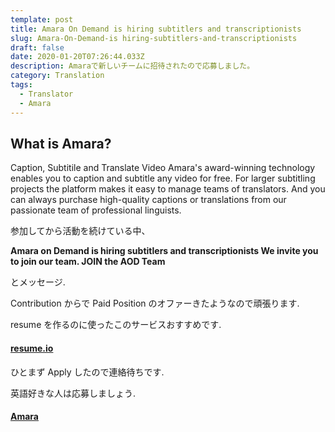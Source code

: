 ```yaml
---
template: post
title: Amara On Demand is hiring subtitlers and transcriptionists
slug: Amara-On-Demand-is hiring-subtitlers-and-transcriptionists
draft: false
date: 2020-01-20T07:26:44.033Z
description: Amaraで新しいチームに招待されたので応募しました。
category: Translation
tags:
  - Translator
  - Amara
---
```


## What is Amara?

Caption, Subtitile and Translate Video
Amara's award-winning technology enables you to caption and subtitle any video for free. For larger subtitling projects the platform makes it easy to manage teams of translators. And you can always purchase high-quality captions or translations from our passionate team of professional linguists.

参加してから活動を続けている中、

**Amara on Demand is hiring subtitlers and transcriptionists We invite you to join our team. JOIN the AOD Team**

とメッセージ.

Contribution からで Paid Position のオファーきたようなので頑張ります.

resume を作るのに使ったこのサービスおすすめです.

#### [resume.io](https://resume.io/)

ひとまず Apply したので連絡待ちです.

英語好きな人は応募しましょう.

#### [Amara](https://amara.org/ja/)
